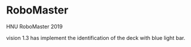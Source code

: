 # RoboMaster
HNU RoboMaster 2019

vision  1.3 has implement the identification of the deck with blue light bar.